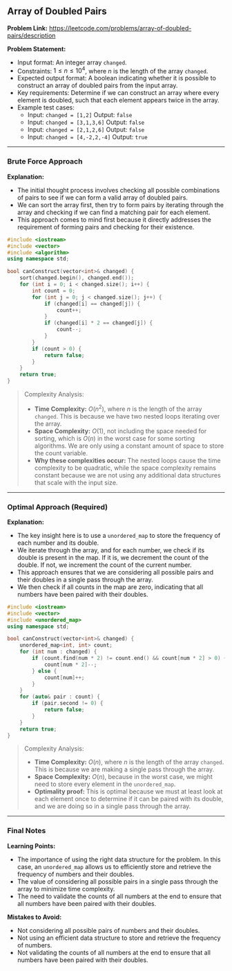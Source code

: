 ## Array of Doubled Pairs

**Problem Link:** https://leetcode.com/problems/array-of-doubled-pairs/description

**Problem Statement:**
- Input format: An integer array `changed`.
- Constraints: $1 \leq n \leq 10^4$, where $n$ is the length of the array `changed`.
- Expected output format: A boolean indicating whether it is possible to construct an array of doubled pairs from the input array.
- Key requirements: Determine if we can construct an array where every element is doubled, such that each element appears twice in the array.
- Example test cases:
  - Input: `changed = [1,2]`
    Output: `false`
  - Input: `changed = [3,1,3,6]`
    Output: `false`
  - Input: `changed = [2,1,2,6]`
    Output: `false`
  - Input: `changed = [4,-2,2,-4]`
    Output: `true`

---

### Brute Force Approach

**Explanation:**
- The initial thought process involves checking all possible combinations of pairs to see if we can form a valid array of doubled pairs.
- We can sort the array first, then try to form pairs by iterating through the array and checking if we can find a matching pair for each element.
- This approach comes to mind first because it directly addresses the requirement of forming pairs and checking for their existence.

```cpp
#include <iostream>
#include <vector>
#include <algorithm>
using namespace std;

bool canConstruct(vector<int>& changed) {
    sort(changed.begin(), changed.end());
    for (int i = 0; i < changed.size(); i++) {
        int count = 0;
        for (int j = 0; j < changed.size(); j++) {
            if (changed[i] == changed[j]) {
                count++;
            }
            if (changed[i] * 2 == changed[j]) {
                count--;
            }
        }
        if (count > 0) {
            return false;
        }
    }
    return true;
}
```

> Complexity Analysis:
> - **Time Complexity:** $O(n^2)$, where $n$ is the length of the array `changed`. This is because we have two nested loops iterating over the array.
> - **Space Complexity:** $O(1)$, not including the space needed for sorting, which is $O(n)$ in the worst case for some sorting algorithms. We are only using a constant amount of space to store the count variable.
> - **Why these complexities occur:** The nested loops cause the time complexity to be quadratic, while the space complexity remains constant because we are not using any additional data structures that scale with the input size.

---

### Optimal Approach (Required)

**Explanation:**
- The key insight here is to use a `unordered_map` to store the frequency of each number and its double.
- We iterate through the array, and for each number, we check if its double is present in the map. If it is, we decrement the count of the double. If not, we increment the count of the current number.
- This approach ensures that we are considering all possible pairs and their doubles in a single pass through the array.
- We then check if all counts in the map are zero, indicating that all numbers have been paired with their doubles.

```cpp
#include <iostream>
#include <vector>
#include <unordered_map>
using namespace std;

bool canConstruct(vector<int>& changed) {
    unordered_map<int, int> count;
    for (int num : changed) {
        if (count.find(num * 2) != count.end() && count[num * 2] > 0) {
            count[num * 2]--;
        } else {
            count[num]++;
        }
    }
    for (auto& pair : count) {
        if (pair.second != 0) {
            return false;
        }
    }
    return true;
}
```

> Complexity Analysis:
> - **Time Complexity:** $O(n)$, where $n$ is the length of the array `changed`. This is because we are making a single pass through the array.
> - **Space Complexity:** $O(n)$, because in the worst case, we might need to store every element in the `unordered_map`.
> - **Optimality proof:** This is optimal because we must at least look at each element once to determine if it can be paired with its double, and we are doing so in a single pass through the array.

---

### Final Notes

**Learning Points:**
- The importance of using the right data structure for the problem. In this case, an `unordered_map` allows us to efficiently store and retrieve the frequency of numbers and their doubles.
- The value of considering all possible pairs in a single pass through the array to minimize time complexity.
- The need to validate the counts of all numbers at the end to ensure that all numbers have been paired with their doubles.

**Mistakes to Avoid:**
- Not considering all possible pairs of numbers and their doubles.
- Not using an efficient data structure to store and retrieve the frequency of numbers.
- Not validating the counts of all numbers at the end to ensure that all numbers have been paired with their doubles.